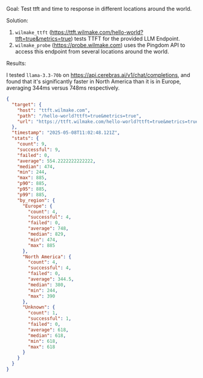 Goal: Test ttft and time to response in different locations around the world.

Solution:

1. `wilmake_ttft` (https://ttft.wilmake.com/hello-world?ttft=true&metrics=true) tests TTFT for the provided LLM Endpoint.
2. `wilmake_probe` (https://probe.wilmake.com) uses the Pingdom API to access this endpoint from several locations around the world.

Results:

I tested `llama-3.3-70b` on https://api.cerebras.ai/v1/chat/completions, and found that it's significantly faster in North America than it is in Europe, averaging 344ms versus 748ms respectively.

```json
{
  "target": {
    "host": "ttft.wilmake.com",
    "path": "/hello-world?ttft=true&metrics=true",
    "url": "https://ttft.wilmake.com/hello-world?ttft=true&metrics=true"
  },
  "timestamp": "2025-05-08T11:02:48.121Z",
  "stats": {
    "count": 9,
    "successful": 9,
    "failed": 0,
    "average": 554.2222222222222,
    "median": 474,
    "min": 244,
    "max": 885,
    "p90": 885,
    "p95": 885,
    "p99": 885,
    "by_region": {
      "Europe": {
        "count": 4,
        "successful": 4,
        "failed": 0,
        "average": 748,
        "median": 829,
        "min": 474,
        "max": 885
      },
      "North America": {
        "count": 4,
        "successful": 4,
        "failed": 0,
        "average": 344.5,
        "median": 380,
        "min": 244,
        "max": 390
      },
      "Unknown": {
        "count": 1,
        "successful": 1,
        "failed": 0,
        "average": 618,
        "median": 618,
        "min": 618,
        "max": 618
      }
    }
  }
}
```
